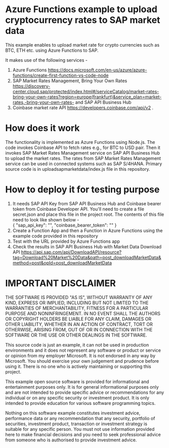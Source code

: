 # Azure Functions example to upload cryptocurrency rates to SAP market data
This example enables to upload market rate for crypto currencies such as BTC, ETH etc. using Azure Functions to SAP.  

It makes use of the following services -  
1) Azure Functions https://docs.microsoft.com/en-us/azure/azure-functions/create-first-function-vs-code-node 
2) SAP Market Rates Management, Bring Your Own Rates https://discovery-center.cloud.sap/protected/index.html#/serviceCatalog/market-rates-bring-your-own-rates?region=europe(frankfurt)&service_plan=market-rates,-bring-your-own-rates- and SAP API Business Hub
3) Coinbase market rate API https://developers.coinbase.com/api/v2 . 

# How does it work
The functionality is implemented as Azure Functions using Node.js. The code invokes Coinbase API to fetch rates e.g., for BTC to USD pair. Then it invokes SAP Market Rates Management service on SAP API Business Hub to upload the market rates. The rates from SAP Market Rates Management service can be used in connected systems such as SAP S/4HANA. Primary source code is in uploadsapmarketdata/index.js file in this repository.   

# How to deploy it for testing purpose
1) It needs SAP API Key from SAP API Business Hub and Coinbase bearer token from Coinbase Developer API. You'll need to create a file secret.json and place this file in the project root. The contents of this file need to look like shown below -  
{
    "sap_api_key": "<Your SAP API Business Hub Key>",
    "coinbase_bearer_token": "<Coinbase bearer token>"
}
2) Create a Function App and then a Function in Azure Functions using the example code provided in this repository  
3) Test with the URL provided by Azure Functions app
4) Check the results in SAP API Business Hub with Market Data Download API https://api.sap.com/api/DownloadAPI/resource?tag=Download%20Market%20Data&path=post_downloadMarketData&method=post&opId=post_downloadMarketData

# IMPORTANT DISCLAIMER
THE SOFTWARE IS PROVIDED "AS IS", WITHOUT WARRANTY OF ANY KIND, EXPRESS OR IMPLIED, INCLUDING BUT NOT LIMITED TO THE WARRANTIES OF MERCHANTABILITY, FITNESS FOR A PARTICULAR PURPOSE AND NONINFRINGEMENT. IN NO EVENT SHALL THE AUTHORS OR COPYRIGHT HOLDERS BE LIABLE FOR ANY CLAIM, DAMAGES OR OTHER LIABILITY, WHETHER IN AN ACTION OF CONTRACT, TORT OR OTHERWISE, ARISING FROM, OUT OF OR IN CONNECTION WITH THE SOFTWARE OR THE USE OR OTHER DEALINGS IN THE SOFTWARE.

This source code is just an example, it can not be used in production environments and it does not represent any software or product or service or opinion from my employer Microsoft. It is not endorsed in any way by Microsoft. You should exercise your own judgement and prudence before using it. There is no one who is actively maintaining or supporting this project.

This example open source software is provided for informational and entertainment purposes only.  It is for general informational purposes only and are not intended to provide specific advice or recommendations for any individual or on any specific security or investment product.  It is only intended to provide education for various software programming topics.

Nothing on this software example constitutes investment advice, performance data or any recommendation that any security, portfolio of securities, investment product, transaction or investment strategy is suitable for any specific person. You must not use information provided here to make financial decisions and you need to seek professional advice from someone who is authorised to provide investment advice.
